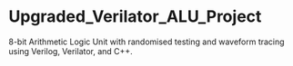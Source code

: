 # Upgraded_Verilator_ALU_Project
8-bit Arithmetic Logic Unit with randomised testing and waveform tracing using Verilog, Verilator, and C++.
